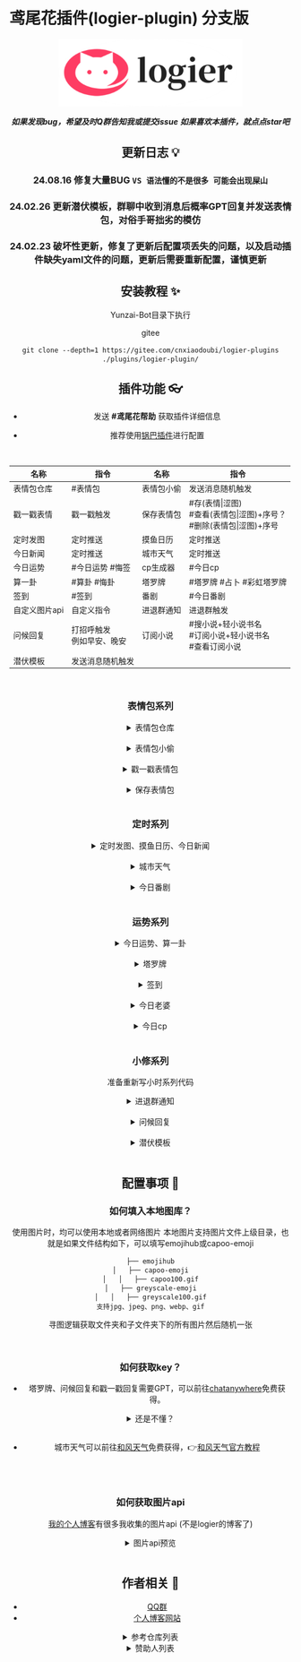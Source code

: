 
# 鸢尾花插件(logier-plugin) 分支版

<div align="center">
  <a href="https://logier.gitee.io/">
    <img src="./resources/img/logo.png" alt="Logo" height="120">
  </a>


 

***如果发现bug，希望及时Q群告知我或提交issue***
***如果喜欢本插件，就点点star吧***

## 更新日志 💡

### **24.08.16 修复大量BUG `VS 语法懂的不是很多 可能会出现屎山`**
### **24.02.26 更新潜伏模板，群聊中收到消息后概率GPT回复并发送表情包，对俗手哥拙劣的模仿**
### **24.02.23 破坏性更新，修复了更新后配置项丢失的问题，以及启动插件缺失yaml文件的问题，更新后需要重新配置，谨慎更新**

## 安装教程 ✨


Yunzai-Bot目录下执行

gitee
```
git clone --depth=1 https://gitee.com/cnxiaodoubi/logier-plugins ./plugins/logier-plugin/
```


## 插件功能 👓

- 发送 **#鸢尾花帮助** 获取插件详细信息

- 推荐使用[锅巴插件](https://gitee.com/guoba-yunzai/guoba-plugin)进行配置

<br>



| 名称 | 指令 | 名称 | 指令 |
|-------|------ |-------|------ |
| 表情包仓库 | #表情包 | 表情包小偷 | 发送消息随机触发 |
| 戳一戳表情 | 戳一戳触发 | 保存表情包 | #存(表情\|涩图) <br> #查看(表情包\|涩图)+序号？<br> #删除(表情包\|涩图)+序号  | 
| 定时发图 | 定时推送 | 摸鱼日历 | 定时推送 | 
| 今日新闻 | 定时推送 | 城市天气 | 定时推送 |  
| 今日运势 | #今日运势 #悔签 | cp生成器 | #今日cp | 
| 算一卦 | #算卦 #悔卦 | 塔罗牌 | #塔罗牌 #占卜 #彩虹塔罗牌 | 
| 签到 | #签到 | 番剧 | #今日番剧 |
| 自定义图片api | 自定义指令 | 进退群通知 | 进退群触发 | 
| 问候回复 |  打招呼触发 <br> 例如早安、晚安 | 订阅小说 | #搜小说+轻小说书名 <br> #订阅小说+轻小说书名 <br> #查看订阅小说 |
| 潜伏模板 |  发送消息随机触发 |  |  |
<br>

### 表情包系列

<details> <summary>表情包仓库</summary>

- 可联动**保存表情包**，将保存地址填入自定义表情包地址。
- [表情包仓库源地址](https://gitee.com/logier/emojihub)
- 最新版更新锅巴配置屏蔽部分表情包，如龙图、小黑子，支持分群配置。
- 可配置表情包仓库随机时自定义表情包概率，默认为0

| 指令 | 表情包 | 指令 | 表情包 |
| :----:| :----: | :----:| :----: |
| 表情包仓库 | 全随机 | 自定义表情包 | 自定义表情包 |
| 阿夸 | <img src="./resources/img/阿夸70.webp" width="50px"> | 阿尼亚 | <img src="./resources/img/阿尼亚52.webp" width="50px"> |
| 白圣女 | <img src="./resources/img/白圣女19.webp" width="50px"> | 柴郡 | <img src="./resources/img/柴郡82.webp" width="50px"> |
| 甘城猫猫 | <img src="./resources/img/nacho10.webp" width="50px"> | 狗妈 | <img src="./resources/img/54.webp" width="50px"> |
| chiikawa | <img src="./resources/img/chiikawa65.webp" width="50px"> | 龙图 | <img src="./resources/img/long4.gif" width="50px"> |
| capoo | <img src="./resources/img/capoo7.webp" width="50px"> | 小黑子 | <img src="./resources/img/什么？有人黑我？.webp" width="50px"> |
| 亚托莉 | <img src="./resources/img/亚托莉8.webp" width="50px"> | 真寻 | <img src="./resources/img/真寻酱17.webp" width="50px"> |
| 七濑胡桃 | <img src="./resources/img/menhera8.webp" width="50px"> | 小狐狸 | <img src="./resources/img/2509595_68132875_p0.webp" width="50px"> |
| 喵内 | <img src="./resources/img/v2-1149a5b7f21e7dcced326221b5d76187_720w.webp" width="50px"> | 波奇 | <img src="./resources/img/v2-1cecb2cfb0a7b224db54a1500564068d.webp" width="50px"> |
| 心海 | <img src="./resources/img/axsgQ2s-pnkZ1rT1kS74-2v.gif" width="50px"> |  |  |
</details>
<br>

<details> <summary>表情包小偷</summary>

- 配置群号，当群里有人发表情包时，会记录到数据库。
- 配置概率，当配置群里有人发消息时，会概率把之前记录的表情包发送。
</details>
<br>

<details> <summary>戳一戳表情包</summary>

- 戳一戳发送表情包，配置和**表情包仓库**共用。
- 配置概率，默认为0，全部用表情包回复，提高会概率用GPT回复。
- GPT需要配置key，[如何获取key？](#如何获取key)

<img src="./resources/img/chuoyichuo.jpg" width="60%">
</details>
<br>

<details> <summary>保存表情包</summary>

- **保存+图片**或**引用图片+保存**即可保存。
- 默认保存路径云崽根目录+/resources/logier/emoji
- 支持保存多张。
- **查看表情包**会返回图片编号
- **查看表情包+编号**会发送此编号的图片
- **删除表情包+编号**会删除此编号的图片
- 支持双路径保存
</details>
<br>

### 定时系列

<details> <summary>定时发图、摸鱼日历、今日新闻</summary>

- [定时发图如何获取图片api？](#如何获取图片api)
- 配置发送时间，采用cron表达式。👉[Cron表达式在线生成器](https://cron.qqe2.com/)
</details>
<br>

<details> <summary>城市天气</summary>

- 配置发送时间，采用cron表达式。👉[Cron表达式在线生成器](https://cron.qqe2.com/)
- 使用和风天气API获得天气信息。[如何获取key？](#如何获取key)

<img src="./resources/img/weather.jpg" width="40%">
</details>
<br>

<details> <summary>今日番剧</summary>

<img src="./resources/img/今日新番.png" width="40%">
</details>
<br>

### 运势系列

<details> <summary>今日运势、算一卦</summary>

- [如何获取图片api](#如何获取图片api)

<img src="./resources/img/jrys.jpg" width="40%">


<img src="./resources/img/算一卦.jpg" width="40%">
</details>

<br>


<details> <summary>塔罗牌</summary>

- 由AI解析占卜，需要gptkey [如何获取key？](#如何获取key)
- 发送塔罗牌+想占卜的东西即可

<img src="./resources/img/塔罗牌.webp" width="40%">

- 支持抽三张占卜，发送 占卜+想占卜的东西 即可。
- 注意！三牌占卜会用合并转发形式发送，部分适配器可能不支持。

<img src="./resources/img/占卜.png" width="40%">
</details>
<br>


<details> <summary>签到</summary>

- 请使用横图图源 [如何获取图片api？](#如何获取图片api)
- 竖图适配也许做，也许不做。

<img src="./resources/img/签到.jpg" width="60%">
</details>
<br>

<details> <summary>今日老婆</summary>

- 重复发送marry会看到今天娶了谁。
- 使用图片形式发送，带有一句结婚祝词。
- 可以离婚（
- 离婚一天只能一次。

<img src="./resources/img/marry.webp" width="60%">
</details>
<br>

<details> <summary>今日cp</summary>

- 随机抽一个倒霉蛋群友组成cp
- 这个功能测试的时候快被群友昵称的特殊字符整疯了

<img src="./resources/img/今日cp.png" width="40%">
</details>
<br>

### 小修系列

准备重新写小时系列代码
<details> <summary>进退群通知</summary>

- 修改自官方插件。
- 进群时会发送其头像和一句 俏皮话欢迎。
- 退群时有必要说俏皮话吗？

<img src="./resources/img/进退群.png" width="60%">
</details>
<br>

<details> <summary>问候回复</summary>

- 发送早安、中午好、晚上好等词回复。
- GPT回复，需要key，[如何获取key？](#如何获取key)

<img src="./resources/img/问候回复.png" width="60%">
</details>
<br>


<details> <summary>潜伏模板</summary>

<img src="./resources/img/潜伏模板.png" width="60%">
</details>
<br>


## 配置事项 📢

### 如何填入本地图库？
使用图片时，均可以使用本地或者网络图片
本地图片支持图片文件上级目录，也就是如果文件结构如下，可以填写emojihub或capoo-emoji
```
├── emojihub
│   ├── capoo-emoji
│   │   ├── capoo100.gif
│   ├── greyscale-emoji
│   │   ├── greyscale100.gif
支持jpg、jpeg、png、webp、gif
```
寻图逻辑获取文件夹和子文件夹下的所有图片然后随机一张

<br>

### 如何获取key？

- 塔罗牌、问候回复和戳一戳回复需要GPT，可以前往[chatanywhere](https://github.com/chatanywhere/GPT_API_free?tab=readme-ov-file#%E5%A6%82%E4%BD%95%E4%BD%BF%E7%94%A8)免费获得。

<details> <summary>还是不懂？</summary>

1.点击领取内测免费API Key

<img src="./resources/img/chatanywhere.png">

<br>

2.复制这一串东西填入

<img src="./resources/img/apikey.png" >
</details>
<br>


- 城市天气可以前往[和风天气](https://console.qweather.com/#/apps)免费获得，👉[和风天气官方教程](https://dev.qweather.com/docs/configuration/project-and-key/)
<br>
<br>

### 如何获取图片api

[我的个人博客](https://www.atxrom.com/)有很多我收集的图片api (不是logier的博客了)
<details> <summary>图片api预览</summary>
<img src="https://www.atxrom.com/api/radme.php" >
</details>
<br>




## 作者相关 🎲
- [QQ群](https://qm.qq.com/cgi-bin/qm/qr?k=Tx0KJBxwamQ1slXC4d3ZVhSigQ9MiCmJ&jump_from=webapi&authKey=BJVVNjuciQCnetGahh3pNOirLULs1XA7fQMn/LlPWAWk5GDdr2WWB/zHim1k1OoY)
- [个人博客网站](https://www.atxrom.com/)

<details> <summary>参考仓库列表</summary>

- [今日运势源仓库](https://github.com/twiyin0/koishi-plugin-jryspro)
- [云崽插件基础示例](https://gitee.com/Zyy955/Miao-Yunzai-plugin)
- [云崽市场](https://gitee.com/yhArcadia/Yunzai-Bot-plugins-indexn)
- [向日葵插件](https://gitee.com/xrk114514/xrk-plugin)
</details>

<details> <summary>赞助人列表</summary>

| 昵称 | 金额 |
| :----:| :----: |
| 悠修 | 10元 |
| 慕蝶 | 5元 |
| Hirasawa Yui | 5元 |
| EF-2000台风 | 50元 |

</details>